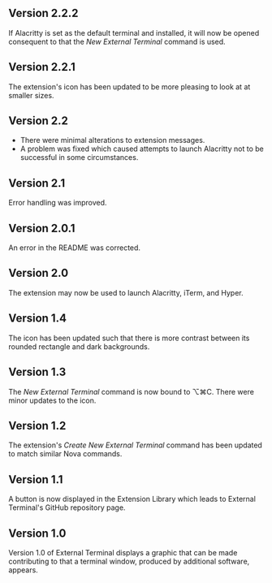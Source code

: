 ## Version 2.2.2

If Alacritty is set as the default terminal and installed, it will now be opened consequent to that the _New External Terminal_ command is used.

## Version 2.2.1

The extension's icon has been updated to be more pleasing to look at at smaller sizes.

## Version 2.2

- There were minimal alterations to extension messages.
- A problem was fixed which caused attempts to launch Alacritty not to be successful in some circumstances.

## Version 2.1

Error handling was improved.

## Version 2.0.1

An error in the README was corrected.

## Version 2.0

The extension may now be used to launch Alacritty, iTerm, and Hyper.

## Version 1.4

The icon has been updated such that there is more contrast between its rounded rectangle and dark backgrounds.

## Version 1.3

The _New External Terminal_ command is now bound to ⌥⌘C. There were minor updates to the icon.

## Version 1.2

The extension's _Create New External Terminal_ command has been updated to match similar Nova commands.

## Version 1.1

A button is now displayed in the Extension Library which leads to External Terminal's GitHub repository page.

## Version 1.0

Version 1.0 of External Terminal displays a graphic that can be made contributing to that a terminal window, produced by additional software, appears.
